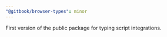 ```yaml
---
"@gitbook/browser-types": minor
---
```


First version of the public package for typing script integrations.
